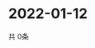 # 2022-01-12
  共 0条

  <!-- BEGIN -->
  <!-- 最后更新时间Wed Jan 12 2022 18:06:14 GMT+0000 (Coordinated Universal Time) -->
  
  <!-- END -->
  
  
